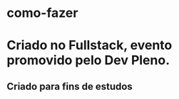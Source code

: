 # como-fazer
# Criado no Fullstack, evento promovido pelo Dev Pleno.
## Criado para fins de estudos
